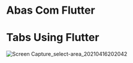 # Abas Com Flutter

# Tabs Using Flutter

![Screen Capture_select-area_20210416202042](https://user-images.githubusercontent.com/64656900/115074193-45c86500-9ef1-11eb-81c0-4c4d45539fd9.gif)
